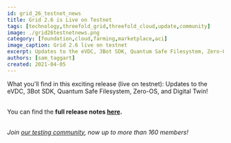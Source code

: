 ```yaml
---
id: grid_26_testnet_news
title: Grid 2.6 is Live on Testnet
tags: [technology,threefold_grid,threefold_cloud,update,community]
image: ./grid26testnetnews.png
category: [foundation,cloud,farming,marketplace,aci]
image_caption: Grid 2.6 live on testnet
excerpt: Updates to the eVDC, 3Bot SDK, Quantum Safe Filesystem, Zero-OS, and Digital Twin!
authors: [sam_taggart]
created: 2021-04-05
---
```


What you'll find in this exciting release (live on testnet): Updates to the eVDC, 3Bot SDK, Quantum Safe Filesystem, Zero-OS, and Digital Twin!
<br/>
<br/>

You can find the **full release notes [here](https://threefold.io/info/cloud#/cloud__release_notes_2_6_0).**
<br/>
<br/>

*Join [our testing community](https://bit.ly/tftesting), now up to more than 160 members!*